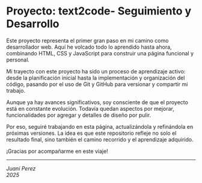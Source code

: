 # Proyecto: text2code- Seguimiento y Desarrollo

Este proyecto representa el primer gran paso en mi camino como desarrollador web. Aquí he volcado todo lo aprendido hasta ahora, combinando HTML, CSS y JavaScript para construir una página funcional y personal.

Mi trayecto con este proyecto ha sido un proceso de aprendizaje activo: desde la planificación inicial hasta la implementación y organización del código, pasando por el uso de Git y GitHub para versionar y compartir mi trabajo.

Aunque ya hay avances significativos, soy consciente de que el proyecto está en constante evolución. Todavía quedan aspectos por mejorar, funcionalidades por agregar y detalles de diseño por pulir.

Por eso, seguiré trabajando en esta página, actualizándola y refinándola en próximas versiones. La idea es que este repositorio refleje no solo el resultado final, sino también el camino recorrido y el aprendizaje adquirido.

¡Gracias por acompañarme en este viaje!

---

*Juani Perez*  
*2025*
